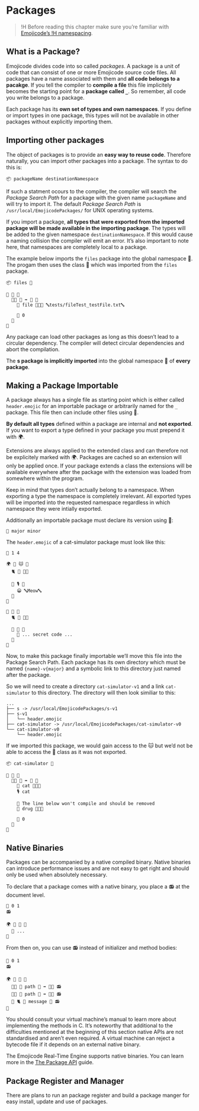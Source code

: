 # Packages

>!H Before reading this chapter make sure you’re familiar with [Emojicode’s
>!H namespacing](types.html#namespaces).

## What is a Package?

Emojicode divides code into so called *packages*. A package is a unit of code
that can consist of one or more Emojicode source code files. All packages have a
name associated with them and **all code belongs to a pacakge**. If you tell the
compiler to **compile a file** this file implicitely becomes the starting point
for a **package called `_`**. So remember, all code you write belongs to a
package.

Each package has its **own set of types and own namespaces**. If you define or
import types in one package, this types will not be available in other packages
without explicitly importing them.

## Importing other packages

The object of packages is to provide an **easy way to reuse code**. Therefore
naturally, you can import other packages into a package. The syntax to do this
is:

```
📦 packageName destinationNamespace
```

If such a statment ocours to the compiler, the compiler will search the
*Package Search Path* for a package with the given name `packageName` and will
try to import it. The default *Package Search Path* is
`/usr/local/EmojicodePackages/` for UNIX operating systems.

If you import a package, **all types that were exported from the imported
package will be made available in the importing package**. The types will be
added to the given namespace `destinationNamespace`. If this would cause a
naming collision the compiler will emit an error. It’s also important to note
here, that namespaces are completely local to a package.

The example below imports the `files` package into the global namespace 🔴.
The progam then uses the class 📄 which was imported from the
`files` package.

```
📦 files 🔴

🐇 💯 🍇
  🐇🐖 🏁 ➡️ 🚂 🍇
    🍦 file 🔷📄📜 🔤tests/fileTest_testFile.txt🔤

    🍎 0
  🍉
🍉
```

Any package can load other packages as long as this doesn’t lead to a circular
dependency. The compiler will detect circular dependencies and abort the
compilation.

The **s package is implicitly imported** into the global namespace 🔴 of
**every package**.

## Making a Package Importable

A package always has a single file as starting point which is either called
`header.emojic` for an importable package or arbitrarily named for the `_`
package. This file then can include other files using 📜.

**By default all types** defined within a package are internal and **not
exported**. If you want to export a type defined in your package you must
prepend it with 🌍.

Extensions are always applied to the extended class and can therefore not be
explicitely marked with 🌍. Packages are cached so an extension will only be
applied once. If your package extends a class the extensions will be available
everywhere after the package with the extension was loaded from somewhere within
the program.

Keep in mind that types don’t actually belong to a namespace. When exporting a
type the namespace is completely irrelevant. All exported types will be
imported into the requested namespace regardless in which namespace they were
intially exported.

Additionally an importable package must declare its version using 🔮:

```
🔮 major minor
```

The `header.emojic` of a cat-simulator package must look like this:

```
🔮 1 4

🌍 🐇 🐱 🍇
  🐈 🎀 🍇🍉

  🐖 🎙 🍇
    😀 🔤Meow🔤
  🍉
🍉

🐇 💊 🍇
  🐈 🔬 🍇🍉

  🐖 💉 🍇
    👴 ... secret code ...
  🍉
🍉
```

Now, to make this package finally importable we’ll move this file into the
Package Search Path. Each package has its own directory which must be named
`{name}-v{major}` and a symbolic link to this directory just named after the
package.

So we will need to create a directory `cat-simulator-v1` and a link `cat-
simulator` to this directory. The directory will then look similiar to this:

```
...
├── s -> /usr/local/EmojicodePackages/s-v1
├── s-v1
│   └── header.emojic
├── cat-simulator -> /usr/local/EmojicodePackages/cat-simulator-v0
└── cat-simulator-v0
    └── header.emojic
```

If we imported this package, we would gain access to the 🐱 but we’d not be able
to access the 💊 class as it was not exported.

```
📦 cat-simulator 🔴

🐇 💯 🍇
  🐇🐖 🏁 ➡️ 🚂 🍇
    🍦 cat 🔷🐱🎀
    🎙 cat

    👴 The line below won't compile and should be removed
    🍦 drug 🔷💊🔬

    🍎 0
  🍉
🍉
```

## Native Binaries

Packages can be accompanied by a native compiled binary. Native binaries can
introduce performance issues and are not easy to get right and should only be
used when absolutely necessary.

To declare that a package comes with a native binary, you place a 📻 at the
document level.

```
🔮 0 1
📻

🌍 🐇 📑 🍇
  👴 ...
🍉
```

From then on, you can use 📻 instead of initializer and method bodies:

```
🔮 0 1
📻

🌍 🐇 📑 🍇
  🐇🐖 📁 path 🔡 ➡️ 🍬🚨 📻
  🐇🐖 🔫 path 🔡 ➡️ 🍬🚨 📻
  🍬 🐈 📝 message 🔡 📻
🍉
```

You should consult your virtual machine’s manual to learn more about
implementing the methods in C. It’s noteworthy that additional to the
difficulties mentioned at the beginning of this section native APIs
are not standardised and aren’t even required. A virtual machine can reject
a bytecode file if it depends on an external native binary.

The Emojicode Real-Time Engine supports native binaries. You can learn more
in the [The Package API](../guides/packageAPI.html) guide.

## Package Register and Manager

There are plans to run an package register and build a package manger for easy
install, update and use of packages.
